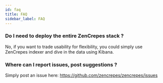 ```yaml
---
id: faq
title: FAQ
sidebar_label: FAQ
---
```


### Do I need to deploy the entire ZenCrepes stack ?

No, if you want to trade usability for flexibility, you could simply use ZenCrepes indexer and dive in the data using Kibana.

### Where can I report issues, post suggestions ?

Simply post an issue here: https://github.com/zencrepes/zencrepes/issues
